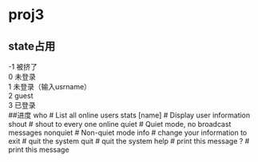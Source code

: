 # proj3
## state占用
-1 被挤了\
0  未登录\
1  未登录（输入usrname）\
2  guest\
3  已登录\
##进度
  who                     # List all online users
  stats [name]            # Display user information
  shout <msg>             # shout <msg> to every one online
  quiet                   # Quiet mode, no broadcast messages
  nonquiet                # Non-quiet mode
  info <msg>              # change your information to <msg>
  exit                    # quit the system
  quit                    # quit the system
  help                    # print this message
  ?                       # print this message
